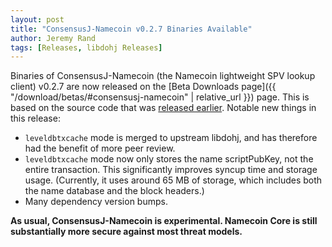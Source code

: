 ```yaml
---
layout: post
title: "ConsensusJ-Namecoin v0.2.7 Binaries Available"
author: Jeremy Rand
tags: [Releases, libdohj Releases]
---
```


Binaries of ConsensusJ-Namecoin (the Namecoin lightweight SPV lookup client) v0.2.7 are now released on the [Beta Downloads page]({{ "/download/betas/#consensusj-namecoin" | relative_url }}) page.  This is based on the source code that was [released earlier]({{site.baseurl}}2017/11/30/spv-lookup-0.2.7-beta-1.html).  Notable new things in this release:

* `leveldbtxcache` mode is merged to upstream libdohj, and has therefore had the benefit of more peer review.
* `leveldbtxcache` mode now only stores the name scriptPubKey, not the entire transaction.  This significantly improves syncup time and storage usage.  (Currently, it uses around 65 MB of storage, which includes both the name database and the block headers.)
* Many dependency version bumps.

**As usual, ConsensusJ-Namecoin is experimental.  Namecoin Core is still substantially more secure against most threat models.**
